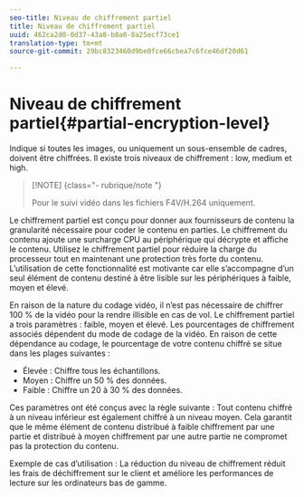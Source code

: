 ```yaml
---
seo-title: Niveau de chiffrement partiel
title: Niveau de chiffrement partiel
uuid: 462ca2d0-0d37-43a8-b8a0-8a25ecf73ce1
translation-type: tm+mt
source-git-commit: 29bc8323460d9be0fce66cbea7c6fce46df20d61

---
```



# Niveau de chiffrement partiel{#partial-encryption-level}

Indique si toutes les images, ou uniquement un sous-ensemble de cadres, doivent être chiffrées. Il existe trois niveaux de chiffrement : low, medium et high.

>[!NOTE] {class=&quot;- rubrique/note &quot;}
>
>Pour le suivi vidéo dans les fichiers F4V/H.264 uniquement.

Le chiffrement partiel est conçu pour donner aux fournisseurs de contenu la granularité nécessaire pour coder le contenu en parties. Le chiffrement du contenu ajoute une surcharge CPU au périphérique qui décrypte et affiche le contenu. Utilisez le chiffrement partiel pour réduire la charge du processeur tout en maintenant une protection très forte du contenu. L’utilisation de cette fonctionnalité est motivante car elle s’accompagne d’un seul élément de contenu destiné à être lisible sur les périphériques à faible, moyen et élevé.

En raison de la nature du codage vidéo, il n’est pas nécessaire de chiffrer 100 % de la vidéo pour la rendre illisible en cas de vol. Le chiffrement partiel a trois paramètres : faible, moyen et élevé. Les pourcentages de chiffrement associés dépendent du mode de codage de la vidéo. En raison de cette dépendance au codage, le pourcentage de votre contenu chiffré se situe dans les plages suivantes :

* Élevée : Chiffre tous les échantillons.
* Moyen : Chiffre un  50 % des données.
* Faible : Chiffre un  20 à 30 % des données.

Ces paramètres ont été conçus avec la règle suivante : Tout contenu chiffré à un niveau inférieur est également chiffré à un niveau moyen. Cela garantit que le même élément de contenu distribué à faible chiffrement par une partie et distribué à moyen chiffrement par une autre partie ne compromet pas la protection du contenu.

Exemple de cas d’utilisation : La réduction du niveau de chiffrement réduit les frais de déchiffrement sur le client et améliore les performances de lecture sur les ordinateurs bas de gamme.
